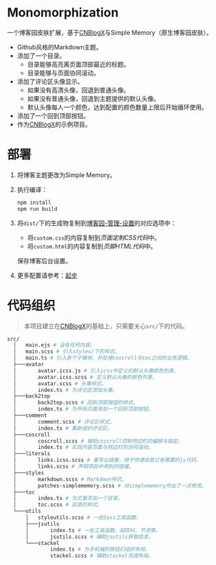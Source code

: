 # Monomorphization

一个博客园皮肤扩展，基于[CNBlogX][CNBlogX]与Simple Memory（原生博客园皮肤）。

[CNBlogX]: https://github.com/moeshinyo/create-cnblogx

- Github风格的Markdown主题。
- 添加了一个目录。
  - 目录能够高亮离页面顶部最近的标题。
  - 目录能够与页面协同滚动。
- 添加了评论区头像显示。
  - 如果没有高清头像，回退到普通头像。
  - 如果没有普通头像，回退到主题提供的默认头像。
  - 默认头像每人一个颜色，达到配置的颜色数量上限后开始循环使用。
- 添加了一个回到顶部按钮。
- 作为[CNBlogX][CNBlogX]的示例项目。

# 部署

1. 将博客主题更改为Simple Memory。

2. 执行编译：

   ```bash
   npm install
   npm run build
   ```

2. 将`dist/`下的生成物复制到[博客园-管理-设置](<https://i.cnblogs.com/settings>)的对应选项中：

   - 将`custom.css`的内容复制到*页面定制CSS代码*中。
   - 将`custom.html`的内容复制到*页脚HTML代码*中。

   保存博客后台设置。
   
4. 更多配置请参考：[起步](<https://github.com/moeshinyo/cnblogx-starter#%E8%B5%B7%E6%AD%A5>)

# 代码组织

> 本项目建立在[CNBlogX][CNBlogX]的基础上，只需要关心`src/`下的代码。

```bash
src/
  │   main.ejs # 没有任何内容。
  │   main.scss # 引入styles/下的样式。
  │   main.ts # 引入各个子模块，并处理coscroll与toc之间的业务逻辑。
  ├───avatar
  │       avatar.icss.js # 引入icss中定义的默认头像颜色列表。
  │       avatar.icss.scss # 定义默认头像的颜色列表。
  │       avatar.scss # 头像样式。
  │       index.ts # 为评论区添加头像。
  ├───back2top
  │       back2top.scss # 回到顶部按钮的样式。
  │       index.ts # 为所有页面添加一个回到顶部按钮。
  ├───comment
  │       comment.scss # 评论区样式。
  │       index.ts # 重新组织评论区。
  ├───coscroll
  │       coscroll.scss # 辅助coscroll控制侧边栏的偏移与锁定。
  │       index.ts # 实现内容页面与侧边栏的协同滚动。
  ├───literals
  │       links.icss.scss # 重导出链接，用于传递给其它有需要的js代码。
  │       links.scss # 声明项目中用到的链接。
  ├───styles
  │       markdown.scss # Markdown样式。
  │       patches-simplememory.scss # 对simplememory作出了一点修改。
  ├───toc
  │       index.ts # 为文章添加一个目录。
  │       toc.scss # 目录的样式。
  └───utils
      │   styleutils.scss # 一些Sass工具函数。
      ├───jsutils
      │       index.ts # 一些工具函数，如防抖、节流等。
      │       jsutils.scss # 辅助jsutils获取信息。
      └───stackel
              index.ts # 为手机端的按钮们组织布局。
              stackel.scss # 辅助stackel完成布局。
```

